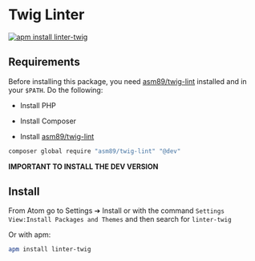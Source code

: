 # Twig Linter

[![apm install linter-twig](https://apm-badges.herokuapp.com/apm/linter-twig.svg)](https://atom.io/packages/linter-twig)

## Requirements

Before installing this package, you need [asm89/twig-lint](https://github.com/asm89/twig-lint)
installed and in your `$PATH`. Do the following:

- Install PHP

- Install Composer

- Install [asm89/twig-lint](https://github.com/asm89/twig-lint)

```bash
composer global require "asm89/twig-lint" "@dev"
```

**IMPORTANT TO INSTALL THE DEV VERSION**

## Install
From Atom go to Settings ➔ Install or with the command `Settings View:Install Packages and Themes` and then search for `linter-twig`

Or with apm:
```bash
apm install linter-twig
```
